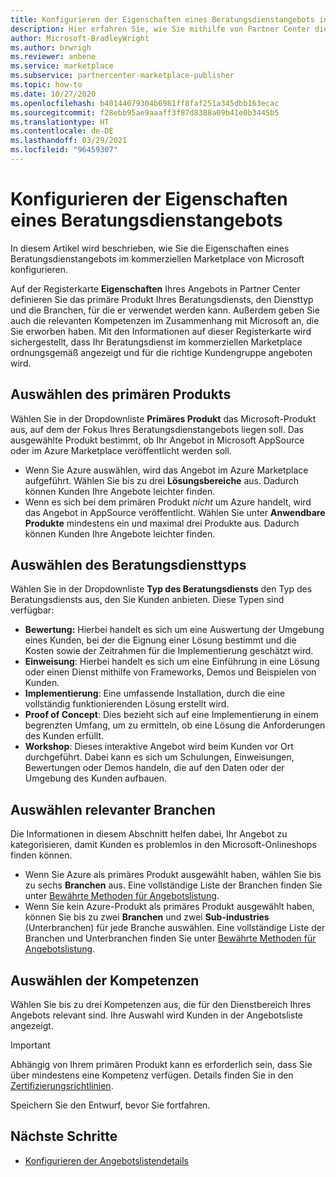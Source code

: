 ```yaml
---
title: Konfigurieren der Eigenschaften eines Beratungsdienstangebots in Microsoft Partner Center
description: Hier erfahren Sie, wie Sie mithilfe von Partner Center die Eigenschaften für ein Beratungsdienstangebot im kommerziellen Marketplace von Microsoft konfigurieren.
author: Microsoft-BradleyWright
ms.author: brwrigh
ms.reviewer: anbene
ms.service: marketplace
ms.subservice: partnercenter-marketplace-publisher
ms.topic: how-to
ms.date: 10/27/2020
ms.openlocfilehash: b40144079304b6981ff8faf251a345dbb163ecac
ms.sourcegitcommit: f28ebb95ae9aaaff3f87d8388a09b41e0b3445b5
ms.translationtype: HT
ms.contentlocale: de-DE
ms.lasthandoff: 03/29/2021
ms.locfileid: "96459307"
---
```

# <a name="how-to-configure-your-consulting-service-offer-properties"></a>Konfigurieren der Eigenschaften eines Beratungsdienstangebots

In diesem Artikel wird beschrieben, wie Sie die Eigenschaften eines Beratungsdienstangebots im kommerziellen Marketplace von Microsoft konfigurieren.

Auf der Registerkarte **Eigenschaften** Ihres Angebots in Partner Center definieren Sie das primäre Produkt Ihres Beratungsdiensts, den Diensttyp und die Branchen, für die er verwendet werden kann. Außerdem geben Sie auch die relevanten Kompetenzen im Zusammenhang mit Microsoft an, die Sie erworben haben. Mit den Informationen auf dieser Registerkarte wird sichergestellt, dass Ihr Beratungsdienst im kommerziellen Marketplace ordnungsgemäß angezeigt und für die richtige Kundengruppe angeboten wird.

## <a name="select-the-primary-product"></a>Auswählen des primären Produkts

Wählen Sie in der Dropdownliste **Primäres Produkt** das Microsoft-Produkt aus, auf dem der Fokus Ihres Beratungsdienstangebots liegen soll. Das ausgewählte Produkt bestimmt, ob Ihr Angebot in Microsoft AppSource oder im Azure Marketplace veröffentlicht werden soll.

* Wenn Sie Azure auswählen, wird das Angebot im Azure Marketplace aufgeführt. Wählen Sie bis zu drei **Lösungsbereiche** aus. Dadurch können Kunden Ihre Angebote leichter finden.
* Wenn es sich bei dem primären Produkt *nicht* um Azure handelt, wird das Angebot in AppSource veröffentlicht. Wählen Sie unter **Anwendbare Produkte** mindestens ein und maximal drei Produkte aus. Dadurch können Kunden Ihre Angebote leichter finden.

## <a name="select-the-consulting-service-type"></a>Auswählen des Beratungsdiensttyps

Wählen Sie in der Dropdownliste **Typ des Beratungsdiensts** den Typ des Beratungsdiensts aus, den Sie Kunden anbieten. Diese Typen sind verfügbar:

* **Bewertung:** Hierbei handelt es sich um eine Auswertung der Umgebung eines Kunden, bei der die Eignung einer Lösung bestimmt und die Kosten sowie der Zeitrahmen für die Implementierung geschätzt wird.
* **Einweisung**: Hierbei handelt es sich um eine Einführung in eine Lösung oder einen Dienst mithilfe von Frameworks, Demos und Beispielen von Kunden.
* **Implementierung**: Eine umfassende Installation, durch die eine vollständig funktionierenden Lösung erstellt wird.
* **Proof of Concept**: Dies bezieht sich auf eine Implementierung in einem begrenzten Umfang, um zu ermitteln, ob eine Lösung die Anforderungen des Kunden erfüllt.
* **Workshop**: Dieses interaktive Angebot wird beim Kunden vor Ort durchgeführt. Dabei kann es sich um Schulungen, Einweisungen, Bewertungen oder Demos handeln, die auf den Daten oder der Umgebung des Kunden aufbauen.

## <a name="select-relevant-industries"></a>Auswählen relevanter Branchen

Die Informationen in diesem Abschnitt helfen dabei, Ihr Angebot zu kategorisieren, damit Kunden es problemlos in den Microsoft-Onlineshops finden können.

* Wenn Sie Azure als primäres Produkt ausgewählt haben, wählen Sie bis zu sechs **Branchen** aus. Eine vollständige Liste der Branchen finden Sie unter [Bewährte Methoden für Angebotslistung](./gtm-offer-listing-best-practices.md).
* Wenn Sie kein Azure-Produkt als primäres Produkt ausgewählt haben, können Sie bis zu zwei **Branchen** und zwei **Sub-industries** (Unterbranchen) für jede Branche auswählen. Eine vollständige Liste der Branchen und Unterbranchen finden Sie unter [Bewährte Methoden für Angebotslistung](./gtm-offer-listing-best-practices.md).

## <a name="select-your-competencies"></a>Auswählen der Kompetenzen

Wählen Sie bis zu drei Kompetenzen aus, die für den Dienstbereich Ihres Angebots relevant sind. Ihre Auswahl wird Kunden in der Angebotsliste angezeigt.

> [!IMPORTANT]
> Abhängig von Ihrem primären Produkt kann es erforderlich sein, dass Sie über mindestens eine Kompetenz verfügen. Details finden Sie in den [Zertifizierungsrichtlinien](/legal/marketplace/certification-policies#800-consulting-services).

Speichern Sie den Entwurf, bevor Sie fortfahren.

## <a name="next-steps"></a>Nächste Schritte

* [Konfigurieren der Angebotslistendetails](create-consulting-service-offer-listing.md)